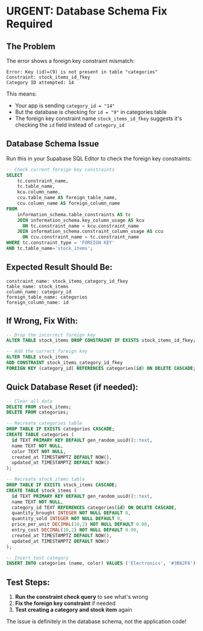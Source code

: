 # URGENT: Database Schema Fix Required

## The Problem

The error shows a foreign key constraint mismatch:

```
Error: Key (id)=(9) is not present in table "categories"
Constraint: stock_items_id_fkey
Category ID attempted: 14
```

This means:
- Your app is sending `category_id = "14"`
- But the database is checking for `id = "9"` in categories table
- The foreign key constraint name `stock_items_id_fkey` suggests it's checking the `id` field instead of `category_id`

## Database Schema Issue

Run this in your Supabase SQL Editor to check the foreign key constraints:

```sql
-- Check current foreign key constraints
SELECT 
    tc.constraint_name,
    tc.table_name,
    kcu.column_name,
    ccu.table_name AS foreign_table_name,
    ccu.column_name AS foreign_column_name 
FROM 
    information_schema.table_constraints AS tc 
    JOIN information_schema.key_column_usage AS kcu
      ON tc.constraint_name = kcu.constraint_name
    JOIN information_schema.constraint_column_usage AS ccu
      ON ccu.constraint_name = tc.constraint_name
WHERE tc.constraint_type = 'FOREIGN KEY' 
AND tc.table_name='stock_items';
```

## Expected Result Should Be:
```
constraint_name: stock_items_category_id_fkey
table_name: stock_items
column_name: category_id
foreign_table_name: categories
foreign_column_name: id
```

## If Wrong, Fix With:

```sql
-- Drop the incorrect foreign key
ALTER TABLE stock_items DROP CONSTRAINT IF EXISTS stock_items_id_fkey;

-- Add the correct foreign key
ALTER TABLE stock_items 
ADD CONSTRAINT stock_items_category_id_fkey 
FOREIGN KEY (category_id) REFERENCES categories(id) ON DELETE CASCADE;
```

## Quick Database Reset (if needed):

```sql
-- Clear all data
DELETE FROM stock_items;
DELETE FROM categories;

-- Recreate categories table
DROP TABLE IF EXISTS categories CASCADE;
CREATE TABLE categories (
  id TEXT PRIMARY KEY DEFAULT gen_random_uuid()::text,
  name TEXT NOT NULL,
  color TEXT NOT NULL,
  created_at TIMESTAMPTZ DEFAULT NOW(),
  updated_at TIMESTAMPTZ DEFAULT NOW()
);

-- Recreate stock_items table
DROP TABLE IF EXISTS stock_items CASCADE;
CREATE TABLE stock_items (
  id TEXT PRIMARY KEY DEFAULT gen_random_uuid()::text,
  name TEXT NOT NULL,
  category_id TEXT REFERENCES categories(id) ON DELETE CASCADE,
  quantity_brought INTEGER NOT NULL DEFAULT 0,
  quantity_sold INTEGER NOT NULL DEFAULT 0,
  price_per_unit DECIMAL(10,2) NOT NULL DEFAULT 0.00,
  entry_cost DECIMAL(10,2) NOT NULL DEFAULT 0.00,
  created_at TIMESTAMPTZ DEFAULT NOW(),
  updated_at TIMESTAMPTZ DEFAULT NOW()
);

-- Insert test category
INSERT INTO categories (name, color) VALUES ('Electronics', '#3B82F6');
```

## Test Steps:

1. **Run the constraint check query** to see what's wrong
2. **Fix the foreign key constraint** if needed
3. **Test creating a category and stock item** again

The issue is definitely in the database schema, not the application code!
